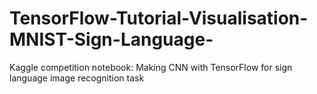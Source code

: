 # TensorFlow-Tutorial-Visualisation-MNIST-Sign-Language-
Kaggle competition notebook: Making CNN with TensorFlow for sign language image recognition task 
